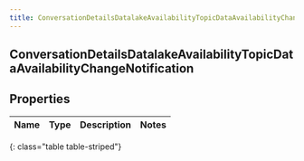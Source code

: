 ```yaml
---
title: ConversationDetailsDatalakeAvailabilityTopicDataAvailabilityChangeNotification
---
```

## ConversationDetailsDatalakeAvailabilityTopicDataAvailabilityChangeNotification

## Properties

|Name | Type | Description | Notes|
|------------ | ------------- | ------------- | -------------|
{: class="table table-striped"}



